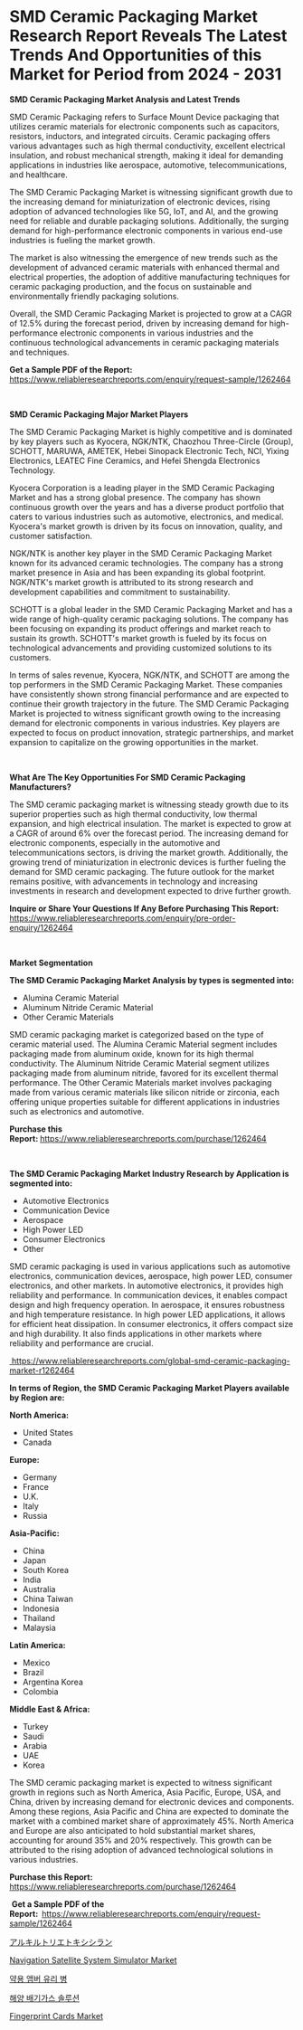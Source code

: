 <p><h1>SMD Ceramic Packaging Market Research Report Reveals The Latest Trends And Opportunities of this Market for Period from 2024 - 2031</h1></p><p><strong>SMD Ceramic Packaging Market Analysis and Latest Trends</strong></p>
<p><p>SMD Ceramic Packaging refers to Surface Mount Device packaging that utilizes ceramic materials for electronic components such as capacitors, resistors, inductors, and integrated circuits. Ceramic packaging offers various advantages such as high thermal conductivity, excellent electrical insulation, and robust mechanical strength, making it ideal for demanding applications in industries like aerospace, automotive, telecommunications, and healthcare.</p><p>The SMD Ceramic Packaging Market is witnessing significant growth due to the increasing demand for miniaturization of electronic devices, rising adoption of advanced technologies like 5G, IoT, and AI, and the growing need for reliable and durable packaging solutions. Additionally, the surging demand for high-performance electronic components in various end-use industries is fueling the market growth.</p><p>The market is also witnessing the emergence of new trends such as the development of advanced ceramic materials with enhanced thermal and electrical properties, the adoption of additive manufacturing techniques for ceramic packaging production, and the focus on sustainable and environmentally friendly packaging solutions.</p><p>Overall, the SMD Ceramic Packaging Market is projected to grow at a CAGR of 12.5% during the forecast period, driven by increasing demand for high-performance electronic components in various industries and the continuous technological advancements in ceramic packaging materials and techniques.</p></p>
<p><strong>Get a Sample PDF of the Report:&nbsp;</strong> <a href="https://www.reliableresearchreports.com/enquiry/request-sample/1262464">https://www.reliableresearchreports.com/enquiry/request-sample/1262464</a></p>
<p>&nbsp;</p>
<p><strong>SMD Ceramic Packaging Major Market Players</strong></p>
<p><p>The SMD Ceramic Packaging Market is highly competitive and is dominated by key players such as Kyocera, NGK/NTK, Chaozhou Three-Circle (Group), SCHOTT, MARUWA, AMETEK, Hebei Sinopack Electronic Tech, NCI, Yixing Electronics, LEATEC Fine Ceramics, and Hefei Shengda Electronics Technology.</p><p>Kyocera Corporation is a leading player in the SMD Ceramic Packaging Market and has a strong global presence. The company has shown continuous growth over the years and has a diverse product portfolio that caters to various industries such as automotive, electronics, and medical. Kyocera's market growth is driven by its focus on innovation, quality, and customer satisfaction.</p><p>NGK/NTK is another key player in the SMD Ceramic Packaging Market known for its advanced ceramic technologies. The company has a strong market presence in Asia and has been expanding its global footprint. NGK/NTK's market growth is attributed to its strong research and development capabilities and commitment to sustainability.</p><p>SCHOTT is a global leader in the SMD Ceramic Packaging Market and has a wide range of high-quality ceramic packaging solutions. The company has been focusing on expanding its product offerings and market reach to sustain its growth. SCHOTT's market growth is fueled by its focus on technological advancements and providing customized solutions to its customers.</p><p>In terms of sales revenue, Kyocera, NGK/NTK, and SCHOTT are among the top performers in the SMD Ceramic Packaging Market. These companies have consistently shown strong financial performance and are expected to continue their growth trajectory in the future. The SMD Ceramic Packaging Market is projected to witness significant growth owing to the increasing demand for electronic components in various industries. Key players are expected to focus on product innovation, strategic partnerships, and market expansion to capitalize on the growing opportunities in the market.</p></p>
<p>&nbsp;</p>
<p><strong>What Are The Key Opportunities For SMD Ceramic Packaging Manufacturers?</strong></p>
<p><p>The SMD ceramic packaging market is witnessing steady growth due to its superior properties such as high thermal conductivity, low thermal expansion, and high electrical insulation. The market is expected to grow at a CAGR of around 6% over the forecast period. The increasing demand for electronic components, especially in the automotive and telecommunications sectors, is driving the market growth. Additionally, the growing trend of miniaturization in electronic devices is further fueling the demand for SMD ceramic packaging. The future outlook for the market remains positive, with advancements in technology and increasing investments in research and development expected to drive further growth.</p></p>
<p><strong>Inquire or Share Your Questions If Any Before Purchasing This Report:</strong> <a href="https://www.reliableresearchreports.com/enquiry/pre-order-enquiry/1262464">https://www.reliableresearchreports.com/enquiry/pre-order-enquiry/1262464</a></p>
<p>&nbsp;</p>
<p><strong>Market Segmentation</strong></p>
<p><strong>The SMD Ceramic Packaging Market Analysis by types is segmented into:</strong></p>
<p><ul><li>Alumina Ceramic Material</li><li>Aluminum Nitride Ceramic Material</li><li>Other Ceramic Materials</li></ul></p>
<p><p>SMD ceramic packaging market is categorized based on the type of ceramic material used. The Alumina Ceramic Material segment includes packaging made from aluminum oxide, known for its high thermal conductivity. The Aluminum Nitride Ceramic Material segment utilizes packaging made from aluminum nitride, favored for its excellent thermal performance. The Other Ceramic Materials market involves packaging made from various ceramic materials like silicon nitride or zirconia, each offering unique properties suitable for different applications in industries such as electronics and automotive.</p></p>
<p><strong>Purchase this Report:&nbsp;</strong><a href="https://www.reliableresearchreports.com/purchase/1262464">https://www.reliableresearchreports.com/purchase/1262464</a></p>
<p>&nbsp;</p>
<p><strong>The SMD Ceramic Packaging Market Industry Research by Application is segmented into:</strong></p>
<p><ul><li>Automotive Electronics</li><li>Communication Device</li><li>Aerospace</li><li>High Power LED</li><li>Consumer Electronics</li><li>Other</li></ul></p>
<p><p>SMD ceramic packaging is used in various applications such as automotive electronics, communication devices, aerospace, high power LED, consumer electronics, and other markets. In automotive electronics, it provides high reliability and performance. In communication devices, it enables compact design and high frequency operation. In aerospace, it ensures robustness and high temperature resistance. In high power LED applications, it allows for efficient heat dissipation. In consumer electronics, it offers compact size and high durability. It also finds applications in other markets where reliability and performance are crucial.</p></p>
<p><a href="https://www.reliableresearchreports.com/global-smd-ceramic-packaging-market-r1262464">&nbsp;https://www.reliableresearchreports.com/global-smd-ceramic-packaging-market-r1262464</a></p>
<p><strong>In terms of Region, the SMD Ceramic Packaging Market Players available by Region are:</strong></p>
<p>
    <p> <strong> North America: </strong>
        <ul>
            <li>United States</li>
            <li>Canada</li>
        </ul>
        </p> 
    <p> <strong> Europe: </strong>
        <ul>
            <li>Germany</li>
            <li>France</li>
            <li>U.K.</li>
            <li>Italy</li>
            <li>Russia</li>
        </ul>
        </p> 
    <p> <strong> Asia-Pacific: </strong>
        <ul>
            <li>China</li>
            <li>Japan</li>
            <li>South Korea</li>
            <li>India</li>
            <li>Australia</li>
            <li>China Taiwan</li>
            <li>Indonesia</li>
            <li>Thailand</li>
            <li>Malaysia</li>
        </ul>
        </p> 
    <p> <strong> Latin America: </strong>
        <ul>
            <li>Mexico</li>
            <li>Brazil</li>
            <li>Argentina Korea</li>
            <li>Colombia</li>
        </ul>
        </p> 
    <p> <strong> Middle East & Africa: </strong>
        <ul>
            <li>Turkey</li>
            <li>Saudi</li>
            <li>Arabia</li>
            <li>UAE</li>
            <li>Korea</li>
        </ul>
    </p>
    </p>
<p><p>The SMD ceramic packaging market is expected to witness significant growth in regions such as North America, Asia Pacific, Europe, USA, and China, driven by increasing demand for electronic devices and components. Among these regions, Asia Pacific and China are expected to dominate the market with a combined market share of approximately 45%. North America and Europe are also anticipated to hold substantial market shares, accounting for around 35% and 20% respectively. This growth can be attributed to the rising adoption of advanced technological solutions in various industries.</p></p>
<p><strong>Purchase this Report: </strong><a href="https://www.reliableresearchreports.com/purchase/1262464">https://www.reliableresearchreports.com/purchase/1262464</a></p>
<p>&nbsp;<strong>Get a Sample PDF of the Report:&nbsp;&nbsp;</strong><a href="https://www.reliableresearchreports.com/enquiry/request-sample/1262464">https://www.reliableresearchreports.com/enquiry/request-sample/1262464</a></p>
<p><strong></strong></p>
<p><p><a href="https://github.com/JacksonWiza1924/Market-Research-Report-List-1/blob/main/363043698369.md">アルキルトリエトキシシラン</a></p><p><a href="https://github.com/maudAbbott7/Market-Research-Report-List-1/blob/main/navigation-satellite-system-simulator-market.md">Navigation Satellite System Simulator Market</a></p><p><a href="https://github.com/langcat852024/Market-Research-Report-List-1/blob/main/677208089825.md">약용 앰버 유리 병</a></p><p><a href="https://github.com/vdhdwjyp90142/Market-Research-Report-List-2/blob/main/246611589826.md">해양 배기가스 솔루션</a></p><p><a href="https://issuu.com/reportprime-2/docs/fingerprint-cards-market-size-2030.pptx">Fingerprint Cards Market</a></p></p>